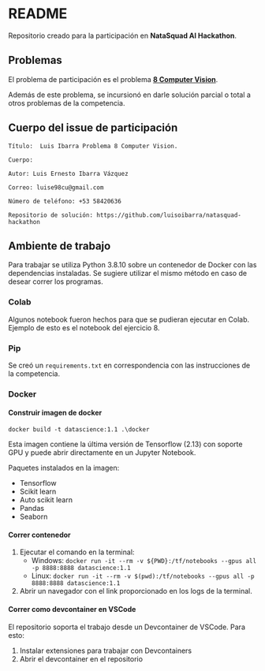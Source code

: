# README

Repositorio creado para la participación en **NataSquad AI Hackathon**.

## Problemas

El problema de participación es el problema **[8 Computer Vision](/8-Computer%20Vision/README.md)**.

Además de este problema, se incursionó en darle solución parcial o total a otros problemas de la competencia.

## Cuerpo del issue de participación

```plaintext
Título:  Luis Ibarra Problema 8 Computer Vision.

Cuerpo:

Autor: Luis Ernesto Ibarra Vázquez

Correo: luise98cu@gmail.com

Número de teléfono: +53 58420636

Repositorio de solución: https://github.com/luisoibarra/natasquad-hackathon
```

## Ambiente de trabajo

Para trabajar se utiliza Python 3.8.10 sobre un contenedor de Docker con las dependencias instaladas. Se sugiere utilizar el mismo método en caso de desear correr los programas.

### Colab

Algunos notebook fueron hechos para que se pudieran ejecutar en Colab. Ejemplo de esto es el notebook del ejercicio 8.

### Pip

Se creó un `requirements.txt` en correspondencia con las instrucciones de la competencia.

### Docker

#### Construir imagen de docker

`docker build -t datascience:1.1 .\docker`

Esta imagen contiene la última versión de Tensorflow (2.13) con soporte GPU y puede abrir directamente en un Jupyter Notebook.

Paquetes instalados en la imagen:

- Tensorflow
- Scikit learn
- Auto scikit learn
- Pandas
- Seaborn

#### Correr contenedor

1. Ejecutar el comando en la terminal:
    - Windows: `docker run -it --rm -v ${PWD}:/tf/notebooks --gpus all -p 8888:8888 datascience:1.1`
    - Linux: `docker run -it --rm -v $(pwd):/tf/notebooks --gpus all -p 8888:8888 datascience:1.1`
2. Abrir un navegador con el link proporcionado en los logs de la terminal.

#### Correr como devcontainer en VSCode

El repositorio soporta el trabajo desde un Devcontainer de VSCode. Para esto:

1. Instalar extensiones para trabajar con Devcontainers
2. Abrir el devcontainer en el repositorio
